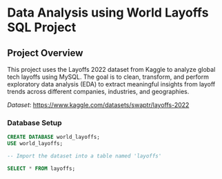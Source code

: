 # Data Analysis using World Layoffs SQL Project

## Project Overview
This project uses the Layoffs 2022 dataset from Kaggle to analyze global tech layoffs using MySQL. The goal is to clean, transform, and perform exploratory data analysis (EDA) to extract meaningful insights from layoff trends across different companies, industries, and geographies.

*Dataset*: https://www.kaggle.com/datasets/swaptr/layoffs-2022

### Database Setup
```sql
CREATE DATABASE world_layoffs;
USE world_layoffs;

-- Import the dataset into a table named 'layoffs'

SELECT * FROM layoffs;
```

